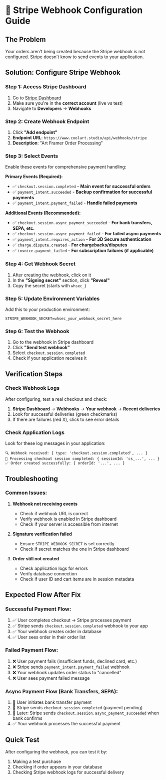 # 🔧 **Stripe Webhook Configuration Guide**

## **The Problem**

Your orders aren't being created because the Stripe webhook is not configured. Stripe doesn't know to send events to your application.

## **Solution: Configure Stripe Webhook**

### **Step 1: Access Stripe Dashboard**

1. Go to [Stripe Dashboard](https://dashboard.stripe.com)
2. Make sure you're in the **correct account** (live vs test)
3. Navigate to **Developers** → **Webhooks**

### **Step 2: Create Webhook Endpoint**

1. Click **"Add endpoint"**
2. **Endpoint URL**: `https://www.coolart.studio/api/webhooks/stripe`
3. **Description**: "Art Framer Order Processing"

### **Step 3: Select Events**

Enable these events for comprehensive payment handling:

**Primary Events (Required):**
- ✅ `checkout.session.completed` - **Main event for successful orders**
- ✅ `payment_intent.succeeded` - **Backup confirmation for successful payments**
- ✅ `payment_intent.payment_failed` - **Handle failed payments**

**Additional Events (Recommended):**
- ✅ `checkout.session.async_payment_succeeded` - **For bank transfers, SEPA, etc.**
- ✅ `checkout.session.async_payment_failed` - **For failed async payments**
- ✅ `payment_intent.requires_action` - **For 3D Secure authentication**
- ✅ `charge.dispute.created` - **For chargebacks/disputes**
- ✅ `invoice.payment_failed` - **For subscription failures (if applicable)**

### **Step 4: Get Webhook Secret**

1. After creating the webhook, click on it
2. In the **"Signing secret"** section, click **"Reveal"**
3. Copy the secret (starts with `whsec_`)

### **Step 5: Update Environment Variables**

Add this to your production environment:

```
STRIPE_WEBHOOK_SECRET=whsec_your_webhook_secret_here
```

### **Step 6: Test the Webhook**

1. Go to the webhook in Stripe dashboard
2. Click **"Send test webhook"**
3. Select `checkout.session.completed`
4. Check if your application receives it

## **Verification Steps**

### **Check Webhook Logs**

After configuring, test a real checkout and check:

1. **Stripe Dashboard** → **Webhooks** → **Your webhook** → **Recent deliveries**
2. Look for successful deliveries (green checkmarks)
3. If there are failures (red X), click to see error details

### **Check Application Logs**

Look for these log messages in your application:

```
🔍 Webhook received: { type: 'checkout.session.completed', ... }
📝 Processing checkout session completed: { sessionId: 'cs_...', ... }
✅ Order created successfully: { orderId: '...', ... }
```

## **Troubleshooting**

### **Common Issues:**

1. **Webhook not receiving events**
   - Check if webhook URL is correct
   - Verify webhook is enabled in Stripe dashboard
   - Check if your server is accessible from internet

2. **Signature verification failed**
   - Ensure `STRIPE_WEBHOOK_SECRET` is set correctly
   - Check if secret matches the one in Stripe dashboard

3. **Order still not created**
   - Check application logs for errors
   - Verify database connection
   - Check if user ID and cart items are in session metadata

## **Expected Flow After Fix**

### **Successful Payment Flow:**
1. ✅ User completes checkout → Stripe processes payment
2. ✅ Stripe sends `checkout.session.completed` webhook to your app
3. ✅ Your webhook creates order in database
4. ✅ User sees order in their order list

### **Failed Payment Flow:**
1. ❌ User payment fails (insufficient funds, declined card, etc.)
2. ❌ Stripe sends `payment_intent.payment_failed` webhook
3. ❌ Your webhook updates order status to "cancelled"
4. ❌ User sees payment failed message

### **Async Payment Flow (Bank Transfers, SEPA):**
1. 🔄 User initiates bank transfer payment
2. 🔄 Stripe sends `checkout.session.completed` (payment pending)
3. 🔄 Later: Stripe sends `checkout.session.async_payment_succeeded` when bank confirms
4. ✅ Your webhook processes the successful payment

## **Quick Test**

After configuring the webhook, you can test it by:

1. Making a test purchase
2. Checking if order appears in your database
3. Checking Stripe webhook logs for successful delivery
